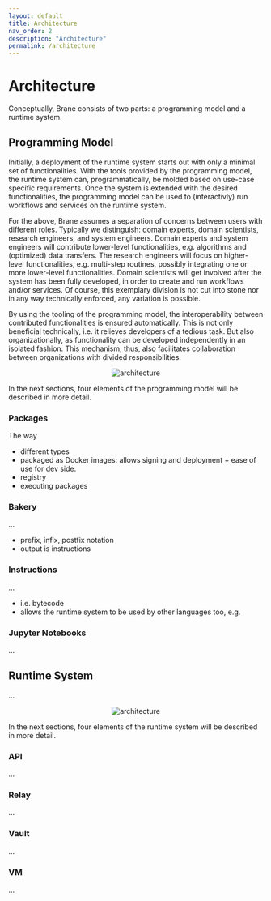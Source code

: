 ```yaml
---
layout: default
title: Architecture
nav_order: 2
description: "Architecture"
permalink: /architecture
---
```


# Architecture
Conceptually, Brane consists of two parts: a programming model and a runtime system.

## Programming Model
Initially, a deployment of the runtime system starts out with only a minimal set of functionalities. 
With the tools provided by the programming model, the runtime system can, programmatically, be molded based on use-case specific requirements. Once the system is extended with the desired functionalities, the programming model can be used to (interactivly) run workflows and services on the runtime system.

For the above, Brane assumes a separation of concerns between users with different roles. Typically we distinguish: domain experts, domain scientists, research engineers, and system engineers. Domain experts and system engineers will contribute lower-level functionalities, e.g. algorithms and (optimized) data transfers. The research engineers will focus on higher-level functionalities, e.g. multi-step routines, possibly integrating one or more lower-level functionalities. Domain scientists will get involved after the system has been fully developed, in order to create and run workflows and/or services. Of course, this exemplary division is not cut into stone nor in any way technically enforced, any variation is possible.

By using the tooling of the programming model, the interoperability between contributed functionalities is ensured automatically. This is not only beneficial technically, i.e. it relieves developers of a tedious task. But also organizationally, as functionality can be developed independently in an isolated fashion. This mechanism, thus, also facilitates collaboration between organizations with divided responsibilities.

<p style="text-align: center">
    <img src="/assets/img/programming-model.png" alt="architecture">
</p>

In the next sections, four elements of the programming model will be described in more detail.

### Packages
The way 

- different types
- packaged as Docker images: allows signing and deployment + ease of use for dev side.
- registry
- executing packages

### Bakery
... 

- prefix, infix, postfix notation
- output is instructions

### Instructions
...

- i.e. bytecode
- allows the runtime system to be used by other languages too, e.g.

### Jupyter Notebooks
...

## Runtime System
...

<p style="text-align: center">
    <img src="/assets/img/runtime-system.png" alt="architecture">
</p>

In the next sections, four elements of the runtime system will be described in more detail.

### API
...

### Relay
...

### Vault
...

### VM
...

